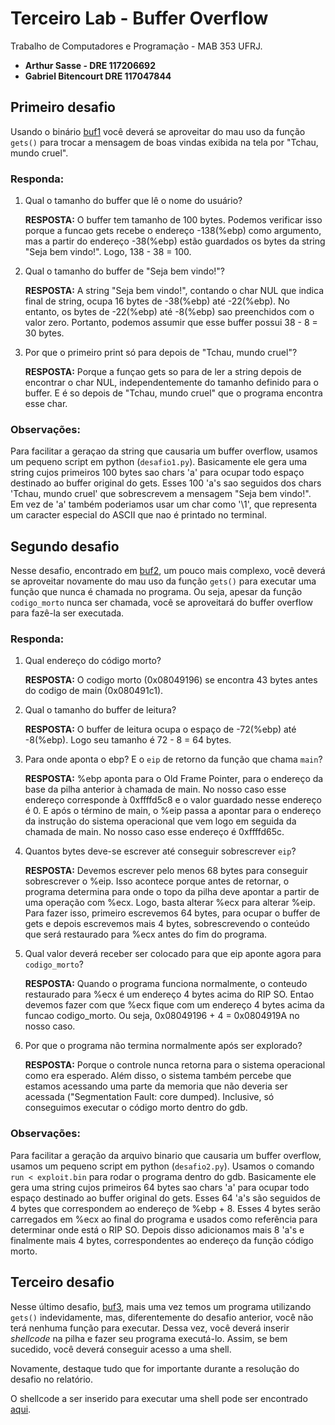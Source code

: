 # Terceiro Lab - Buffer Overflow
Trabalho de Computadores e Programação - MAB 353 UFRJ.
* **Arthur Sasse - DRE 117206692**
* **Gabriel Bitencourt DRE 117047844**

## Primeiro desafio
Usando o binário [buf1](./buf1) você deverá se aproveitar do mau uso da função `gets()` para trocar a mensagem de boas vindas exibida na tela por "Tchau, mundo cruel".

### Responda:
1. Qual o tamanho do buffer que lê o nome do usuário?
   
    **RESPOSTA:** O buffer tem tamanho de 100 bytes. Podemos verificar isso porque a funcao gets recebe o endereço -138(%ebp) como argumento, mas a partir do endereço -38(%ebp) estão guardados os bytes da string "Seja bem vindo!". Logo, 138 - 38 = 100.

2. Qual o tamanho do buffer de "Seja bem vindo!"?
   
   **RESPOSTA:** A string "Seja bem vindo!", contando o char NUL que indica final de string, ocupa 16 bytes de -38(%ebp) até -22(%ebp). No entanto, os bytes de -22(%ebp) até -8(%ebp) sao preenchidos com o valor zero. Portanto, podemos assumir que esse buffer possui 38 - 8 = 30 bytes.
   
3. Por que o primeiro print só para depois de "Tchau, mundo cruel"?
   
   **RESPOSTA:** Porque a funçao gets so para de ler a string depois de encontrar o char NUL, independentemente do tamanho definido para o buffer. E é so depois de "Tchau, mundo cruel" que o programa encontra esse char. 

### Observações:
Para facilitar a geraçao da string que causaria um buffer overflow, usamos um pequeno script em python (`desafio1.py`). Basicamente ele gera uma string cujos primeiros 100 bytes sao chars 'a' para ocupar todo espaço destinado ao buffer original do gets. Esses 100 'a's sao seguidos dos chars 'Tchau, mundo cruel' que sobrescrevem a mensagem "Seja bem vindo!". Em vez de 'a' também poderiamos usar um char como '\1', que representa um caracter especial do ASCII que nao é printado no terminal.

## Segundo desafio
Nesse desafio, encontrado em [buf2](./buf2), um pouco mais complexo, você deverá se aproveitar novamente do mau uso da função `gets()` para executar uma função que nunca é chamada no programa. Ou seja, apesar da função `codigo_morto` nunca ser chamada, você se aproveitará do buffer overflow para fazê-la ser executada.

### Responda:
1. Qual endereço do código morto? 
   
   **RESPOSTA:** O codigo morto (0x08049196) se encontra 43 bytes antes do codigo de main (0x080491c1).

2. Qual o tamanho do buffer de leitura?
   
   **RESPOSTA:** O buffer de leitura ocupa o espaço de -72(%ebp) até -8(%ebp). Logo seu tamanho é 72 - 8 = 64 bytes.

3. Para onde aponta o ebp? E o `eip` de retorno da função que chama `main`?

   **RESPOSTA:** %ebp aponta para o Old Frame Pointer, para o endereço da base da pilha anterior à chamada de main. No nosso caso esse endereço corresponde à 0xffffd5c8 e o valor guardado nesse endereço é 0. 
   E após o término de main, o %eip passa a apontar para o endereço da instrução do sistema operacional que vem logo em seguida da chamada de main. No nosso caso esse endereço é 0xffffd65c.

4. Quantos bytes deve-se escrever até conseguir sobrescrever `eip`?

   **RESPOSTA:** Devemos escrever pelo menos 68 bytes para conseguir sobrescrever o %eip. Isso acontece porque antes de retornar, o programa determina para onde o topo da pilha deve apontar a partir de uma operação com %ecx. Logo, basta alterar %ecx para alterar %eip. Para fazer isso, primeiro escrevemos 64 bytes, para ocupar o buffer de gets e depois escrevemos mais 4 bytes, sobrescrevendo o conteúdo que será restaurado para %ecx antes do fim do programa.

5. Qual valor deverá receber ser colocado para que eip aponte agora para `codigo_morto`?

   **RESPOSTA:** Quando o programa funciona normalmente, o conteudo restaurado para %ecx é um endereço 4 bytes acima do RIP SO. Entao devemos fazer com que %ecx fique com um endereço 4 bytes acima da funcao codigo_morto. Ou seja, 0x08049196 + 4 = 0x0804919A no nosso caso.

6. Por que o programa não termina normalmente após ser explorado?

   **RESPOSTA:** Porque o controle nunca retorna para o sistema operacional como era esperado. Além disso, o sistema também percebe que estamos acessando uma parte da memoria que não deveria ser acessada ("Segmentation Fault: core dumped). Inclusive, só conseguimos executar o código morto dentro do gdb.

### Observações:
Para facilitar a geração da arquivo binario que causaria um buffer overflow, usamos um pequeno script em python (`desafio2.py`). Usamos o comando `run < exploit.bin` para rodar o programa dentro do gdb. Basicamente ele gera uma string cujos primeiros 64 bytes sao chars 'a' para ocupar todo espaço destinado ao buffer original do gets. Esses 64 'a's são seguidos de 4 bytes que correspondem ao endereço de %ebp + 8. Esses 4 bytes serão carregados em %ecx ao final do programa e usados como referência para determinar onde está o RIP SO. Depois disso adicionamos mais 8 'a's e finalmente mais 4 bytes, correspondentes ao endereço da função código morto.

## Terceiro desafio
Nesse último desafio, [buf3](./buf3), mais uma vez temos um programa utilizando `gets()` indevidamente, mas, diferentemente do desafio anterior, você não terá nenhuma função para executar. Dessa vez, você deverá inserir *shellcode* na pilha e fazer seu programa executá-lo. Assim, se bem sucedido, você deverá conseguir acesso a uma shell.

Novamente, destaque tudo que for importante durante a resolução do desafio no relatório.

O shellcode a ser inserido para executar uma shell pode ser encontrado [aqui](http://shell-storm.org/shellcode/).
